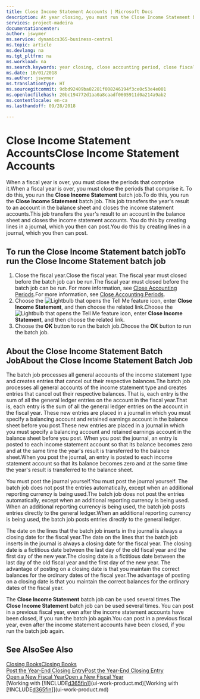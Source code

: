 ```yaml
---
title: Close Income Statement Accounts | Microsoft Docs
description: At year closing, you must run the Close Income Statement batch job to close the accounting periods that make up the fiscal year.
services: project-madeira
documentationcenter: 
author: jswymer
ms.service: dynamics365-business-central
ms.topic: article
ms.devlang: na
ms.tgt_pltfrm: na
ms.workload: na
ms.search.keywords: year closing, close accounting period, close fiscal year, bank account detailed trial balance
ms.date: 10/01/2018
ms.author: jswymer
ms.translationtype: HT
ms.sourcegitcommit: 9dbd92409ba02281f008246194f3ce0c53e4e001
ms.openlocfilehash: 20bc194772d1aa0a8caadf0605911d0a214a9ab2
ms.contentlocale: en-ca
ms.lasthandoff: 09/28/2018

---
```

# <a name="close-income-statement-accounts"></a><span data-ttu-id="110d2-103">Close Income Statement Accounts</span><span class="sxs-lookup"><span data-stu-id="110d2-103">Close Income Statement Accounts</span></span>
<span data-ttu-id="110d2-104">When a fiscal year is over, you must close the periods that comprise it.</span><span class="sxs-lookup"><span data-stu-id="110d2-104">When a fiscal year is over, you must close the periods that comprise it.</span></span> <span data-ttu-id="110d2-105">To do this, you run the **Close Income Statement** batch job.</span><span class="sxs-lookup"><span data-stu-id="110d2-105">To do this, you run the **Close Income Statement** batch job.</span></span> <span data-ttu-id="110d2-106">This job transfers the year's result to an account in the balance sheet and closes the income statement accounts.</span><span class="sxs-lookup"><span data-stu-id="110d2-106">This job transfers the year's result to an account in the balance sheet and closes the income statement accounts.</span></span> <span data-ttu-id="110d2-107">You do this by creating lines in a journal, which you then can post.</span><span class="sxs-lookup"><span data-stu-id="110d2-107">You do this by creating lines in a journal, which you then can post.</span></span>

## <a name="to-run-the-close-income-statement-batch-job"></a><span data-ttu-id="110d2-108">To run the Close Income Statement batch job</span><span class="sxs-lookup"><span data-stu-id="110d2-108">To run the Close Income Statement batch job</span></span>
1. <span data-ttu-id="110d2-109">Close the fiscal year.</span><span class="sxs-lookup"><span data-stu-id="110d2-109">Close the fiscal year.</span></span> <span data-ttu-id="110d2-110">The fiscal year must closed before the batch job can be run.</span><span class="sxs-lookup"><span data-stu-id="110d2-110">The fiscal year must closed before the batch job can be run.</span></span> <span data-ttu-id="110d2-111">For more information, see [Close Accounting Periods](year-close-account-periods.md).</span><span class="sxs-lookup"><span data-stu-id="110d2-111">For more information, see [Close Accounting Periods](year-close-account-periods.md).</span></span>
2. <span data-ttu-id="110d2-112">Choose the ![Lightbulb that opens the Tell Me feature](media/ui-search/search_small.png "Tell me what you want to do") icon, enter **Close Income Statement**, and then choose the related link.</span><span class="sxs-lookup"><span data-stu-id="110d2-112">Choose the ![Lightbulb that opens the Tell Me feature](media/ui-search/search_small.png "Tell me what you want to do") icon, enter **Close Income Statement**, and then choose the related link.</span></span>
3. <span data-ttu-id="110d2-113">Choose the **OK** button to run the batch job.</span><span class="sxs-lookup"><span data-stu-id="110d2-113">Choose the **OK** button to run the batch job.</span></span>

## <a name="about-the-close-income-statement-batch-job"></a><span data-ttu-id="110d2-114">About the Close Income Statement Batch Job</span><span class="sxs-lookup"><span data-stu-id="110d2-114">About the Close Income Statement Batch Job</span></span>
<span data-ttu-id="110d2-115">The batch job processes all general accounts of the income statement type and creates entries that cancel out their respective balances.</span><span class="sxs-lookup"><span data-stu-id="110d2-115">The batch job processes all general accounts of the income statement type and creates entries that cancel out their respective balances.</span></span> <span data-ttu-id="110d2-116">That is, each entry is the sum of all the general ledger entries on the account in the fiscal year.</span><span class="sxs-lookup"><span data-stu-id="110d2-116">That is, each entry is the sum of all the general ledger entries on the account in the fiscal year.</span></span> <span data-ttu-id="110d2-117">These new entries are placed in a journal in which you must specify a balancing account and retained earnings account in the balance sheet before you post.</span><span class="sxs-lookup"><span data-stu-id="110d2-117">These new entries are placed in a journal in which you must specify a balancing account and retained earnings account in the balance sheet before you post.</span></span> <span data-ttu-id="110d2-118">When you post the journal, an entry is posted to each income statement account so that its balance becomes zero and at the same time the year's result is transferred to the balance sheet.</span><span class="sxs-lookup"><span data-stu-id="110d2-118">When you post the journal, an entry is posted to each income statement account so that its balance becomes zero and at the same time the year's result is transferred to the balance sheet.</span></span>

<span data-ttu-id="110d2-119">You must post the journal yourself.</span><span class="sxs-lookup"><span data-stu-id="110d2-119">You must post the journal yourself.</span></span> <span data-ttu-id="110d2-120">The batch job does not post the entries automatically, except when an additional reporting currency is being used.</span><span class="sxs-lookup"><span data-stu-id="110d2-120">The batch job does not post the entries automatically, except when an additional reporting currency is being used.</span></span> <span data-ttu-id="110d2-121">When an additional reporting currency is being used, the batch job posts entries directly to the general ledger.</span><span class="sxs-lookup"><span data-stu-id="110d2-121">When an additional reporting currency is being used, the batch job posts entries directly to the general ledger.</span></span>

<span data-ttu-id="110d2-122">The date on the lines that the batch job inserts in the journal is always a closing date for the fiscal year.</span><span class="sxs-lookup"><span data-stu-id="110d2-122">The date on the lines that the batch job inserts in the journal is always a closing date for the fiscal year.</span></span> <span data-ttu-id="110d2-123">The closing date is a fictitious date between the last day of the old fiscal year and the first day of the new year.</span><span class="sxs-lookup"><span data-stu-id="110d2-123">The closing date is a fictitious date between the last day of the old fiscal year and the first day of the new year.</span></span> <span data-ttu-id="110d2-124">The advantage of posting on a closing date is that you maintain the correct balances for the ordinary dates of the fiscal year.</span><span class="sxs-lookup"><span data-stu-id="110d2-124">The advantage of posting on a closing date is that you maintain the correct balances for the ordinary dates of the fiscal year.</span></span>

<span data-ttu-id="110d2-125">The **Close Income Statement** batch job can be used several times.</span><span class="sxs-lookup"><span data-stu-id="110d2-125">The **Close Income Statement** batch job can be used several times.</span></span> <span data-ttu-id="110d2-126">You can post in a previous fiscal year, even after the income statement accounts have been closed, if you run the batch job again.</span><span class="sxs-lookup"><span data-stu-id="110d2-126">You can post in a previous fiscal year, even after the income statement accounts have been closed, if you run the batch job again.</span></span>

## <a name="see-also"></a><span data-ttu-id="110d2-127">See Also</span><span class="sxs-lookup"><span data-stu-id="110d2-127">See Also</span></span>
[<span data-ttu-id="110d2-128">Closing Books</span><span class="sxs-lookup"><span data-stu-id="110d2-128">Closing Books</span></span>](year-close-books.md)  
[<span data-ttu-id="110d2-129">Post the Year-End Closing Entry</span><span class="sxs-lookup"><span data-stu-id="110d2-129">Post the Year-End Closing Entry</span></span>](year-how-post-year-end-close-entry.md)  
[<span data-ttu-id="110d2-130">Open a New Fiscal Year</span><span class="sxs-lookup"><span data-stu-id="110d2-130">Open a New Fiscal Year</span></span>](finance-how-open-new-fiscal-year.md)  
<span data-ttu-id="110d2-131">[Working with [!INCLUDE[d365fin](includes/d365fin_md.md)]](ui-work-product.md)</span><span class="sxs-lookup"><span data-stu-id="110d2-131">[Working with [!INCLUDE[d365fin](includes/d365fin_md.md)]](ui-work-product.md)</span></span>

